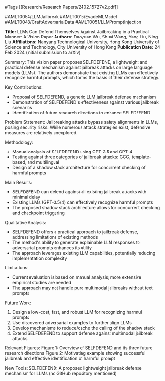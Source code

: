 #Tags
[[Research/Research Papers/2402.15727v2.pdf]]

#AMLT0054/LLMJailbreak
#AMLT0015/EvadeMLModel
#AMLT0043/CraftAdversarialData
#AMLT0051/LLMPromptInjection

**Title:** LLMs Can Defend Themselves Against Jailbreaking in a Practical Manner: A Vision Paper
**Authors:** Daoyuan Wu, Shuai Wang, Yang Liu, Ning Liu
**Affiliations:** Nanyang Technological University, Hong Kong University of Science and Technology, City University of Hong Kong
**Publication Date:** 24 Feb 2024 (initial submission to arXiv)

Summary:
This vision paper proposes SELFDEFEND, a lightweight and practical defense mechanism against jailbreak attacks on large language models (LLMs). The authors demonstrate that existing LLMs can effectively recognize harmful prompts, which forms the basis of their defense strategy.

Key Contributions:
- Proposal of SELFDEFEND, a generic LLM jailbreak defense mechanism
- Demonstration of SELFDEFEND's effectiveness against various jailbreak scenarios
- Identification of future research directions to enhance SELFDEFEND

Problem Statement:
Jailbreaking attacks bypass safety alignments in LLMs, posing security risks. While numerous attack strategies exist, defensive measures are relatively unexplored.

Methodology:
- Manual analysis of SELFDEFEND using GPT-3.5 and GPT-4
- Testing against three categories of jailbreak attacks: GCG, template-based, and multilingual
- Design of a shadow stack architecture for concurrent checking of harmful prompts

Main Results:
- SELFDEFEND can defend against all existing jailbreak attacks with minimal delay
- Existing LLMs (GPT-3.5/4) can effectively recognize harmful prompts
- The proposed shadow stack architecture allows for concurrent checking and checkpoint triggering

Qualitative Analysis:
- SELFDEFEND offers a practical approach to jailbreak defense, addressing limitations of existing methods
- The method's ability to generate explainable LLM responses to adversarial prompts enhances its utility
- The approach leverages existing LLM capabilities, potentially reducing implementation complexity

Limitations:
- Current evaluation is based on manual analysis; more extensive empirical studies are needed
- The approach may not handle pure multimodal jailbreaks without text prompts

Future Work:
1. Design a low-cost, fast, and robust LLM for recognizing harmful prompts
2. Use discovered adversarial examples to further align LLMs
3. Develop mechanisms to reduce/cache the calling of the shadow stack
4. Extend SELFDEFEND to support defense against multimodal jailbreak attacks

Relevant Figures:
Figure 1: Overview of SELFDEFEND and its three future research directions
Figure 2: Motivating example showing successful jailbreak and effective identification of harmful prompt

New Tools:
SELFDEFEND: A proposed lightweight jailbreak defense mechanism for LLMs (no GitHub repository mentioned)